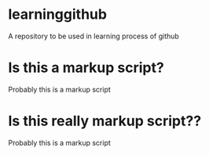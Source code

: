 # learninggithub
A repository to be used in learning process of github
# Is this a markup script?
Probably this is a markup script

# Is this really markup script??
Probably this is a markup script
